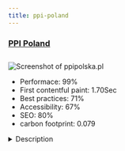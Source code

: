 ```yaml
---
title: ppi-poland
---
```


<div style="height: 3rem">
  <a href="http://www.ppipolska.pl/en"><h3>PPI Poland</h3></a>
</div>
<img loading="lazy" src="/images/thumbs/ppipolska.pl.jpg" alt="Screenshot of ppipolska.pl" />
<ul>
  <li>Performace: 99%</li>
  <li>
    First contentful paint:
    1.70Sec
  </li>
  <li>Best practices: 71%</li>
  <li>Accessibility: 67%</li>
  <li>SEO: 80%</li>
  <li>carbon footprint: 0.079</li>
</ul>
<details>
  <summary>Description</summary>
  <p>Positive Power & Influence. Training for managers on influencing others and building relationships. International mentoring and coaching program for managers and leaders. Develops necessary skills to achieve goals, influence work environment and engage others in your ideas.Joomla 3.x. 
Individual graphic design and responsive Joomla template. 
SEO optimization.
Year of creation: 2015.</p>
</details>


